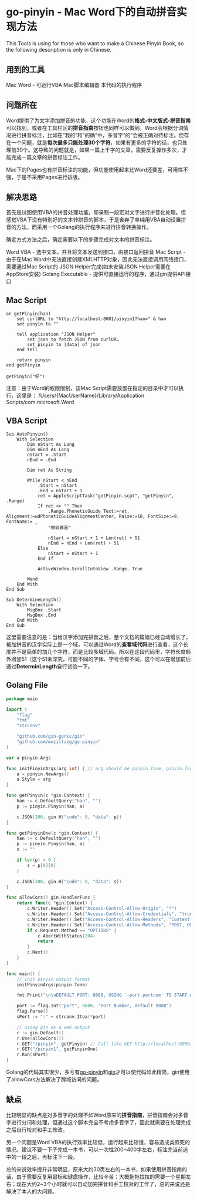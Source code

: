 # go-pinyin - Mac Word下的自动拼音实现方法

This Tools is using for those who want to make a Chinese Pinyin Book, so the following description is only in Chinese.

## 用到的工具

Mac Word - 可运行VBA
Mac脚本编辑器
本代码的执行程序

## 问题所在

Word提供了为文字添加拼音的功能，这个功能在Word的**格式-中文版式-拼音指南**可以找到，或者在工具栏区的**拼音指南**按钮也同样可以做到。Word会根据分词情况进行拼音标注，比如在“我的”和“的确”中，多音字“的”会被正确对待标注。但存在一个问题，就是**每次最多只能处理30个字符**，如果有更多的字符的话，也只处理前30个。这导致的问题就是，如果一篇上千字的文章，需要反复操作多次，才能完成一篇文章的拼音标注工作。

Mac下的Pages也有拼音标注的功能，但功能使用起来比Word还要差，可用性不强，于是不采用Pages进行排版。

## 解决思路

首先是试图使用VBA的拼音处理功能，即录制一段宏对文字进行拼音化处理。但感觉VBA下没有特别好的文本转拼音的脚本，于是舍弃了单纯用VBA自动设置拼音的方法，而采用一个Golang的执行程序来进行拼音转换操作。

确定方式方法之后，确定需要以下的步骤完成对文本的拼音标注。

Word VBA            - 选中文本，并且将文本发送到接口，由接口返回拼音
Mac Script          - 由于在Mac Word中无法直接创建XMLHTTP对象，因此无法直接调用网络接口，需要通过Mac Script的 JSON Helper完成(如未安装JSON Helper需要在AppStore安装)
Golang Executable   - 提供可直接运行的程序，通过gin提供API接口

## Mac Script

```
on getPinyin(han)
	set curlURL to "http://localhost:8001/pinyin1?han=" & han
	set pinyin to ""

	tell application "JSON Helper"
		set json to fetch JSON from curlURL
		set pinyin to |data| of json
	end tell

	return pinyin
end getPinyin

getPinyin("好")
```

注意：由于Word的权限限制，该Mac Script需要放置在指定的目录中才可以执行，这里是：
/Users/{MacUserName}/Library/Application Scripts/com.microsoft.Word

## VBA Script

``` VB
Sub AutoPinyin()
    With Selection
        Dim nStart As Long
        Dim nEnd As Long
        nStart = .Start
        nEnd = .End

        Dim ret As String

        While nStart < nEnd
            .Start = nStart
            .End = nStart + 1
            ret = AppleScriptTask("getPinyin.scpt", "getPinyin", .Range)
            If ret <> "" Then
                .Range.PhoneticGuide Text:=ret, Alignment:=wdPhoneticGuideAlignmentCenter, Raise:=18, FontSize:=9, FontName:= _
                "微软雅黑"

                nStart = nStart + 1 + Len(ret) + 51
                nEnd = nEnd + Len(ret) + 51
            Else
                nStart = nStart + 1
            End If

            ActiveWindow.ScrollIntoView .Range, True

        Wend
    End With
End Sub

Sub DetermineLength()
    With Selection
        MsgBox .Start
        MsgBox .End
    End With
End Sub

```
这里需要注意的是：当给汉字添加完拼音之后，整个文档的篇幅已经自动增长了，被加拼音的汉字实际上是一个域，可以通过Word的**查看域代码**进行查看，这个长度并不是简单的加几个字符，而是比较多域代码。所以在这段代码里，字符长度额外增加51（这个51未深究，可能不同的字体、字号会有不同，这个可以在增加前后通过**DeterminLength**自行试验一下。

## Golang File

``` go
package main

import (
	"flag"
	"fmt"
	"strconv"

	"github.com/gin-gonic/gin"
	"github.com/mozillazg/go-pinyin"
)

var a pinyin.Args

func initPinyinArgs(arg int) { // arg should be pinyin.Tone, pinyin.Tone1, pinyin.Tone2, pinyin.Tone3, see go-pinyin doc
	a = pinyin.NewArgs()
	a.Style = arg
}

func getPinyin(c *gin.Context) {
	han := c.DefaultQuery("han", "")
	p := pinyin.Pinyin(han, a)

	c.JSON(200, gin.H{"code": 0, "data": p})
}

func getPinyinOne(c *gin.Context) {
	han := c.DefaultQuery("han", "")
	p := pinyin.Pinyin(han, a)
	s := ""

	if len(p) > 0 {
		s = p[0][0]
	}

	c.JSON(200, gin.H{"code": 0, "data": s})
}

func allowCors() gin.HandlerFunc {
	return func(c *gin.Context) {
		c.Writer.Header().Set("Access-Control-Allow-Origin", "*")
		c.Writer.Header().Set("Access-Control-Allow-Credentials", "true")
		c.Writer.Header().Set("Access-Control-Allow-Headers", "Content-Type, Content-Length, Accept-Encoding, X-CSRF-Token, Authorization, accept, origin, Cache-Control, X-Requested-With")
		c.Writer.Header().Set("Access-Control-Allow-Methods", "POST, OPTIONS, GET, PUT, DELETE")
		if c.Request.Method == "OPTIONS" {
			c.AbortWithStatus(204)
			return
		}
		c.Next()
	}
}

func main() {
	// init pinyin output format
	initPinyinArgs(pinyin.Tone)

	fmt.Print("\n\nDEFAULT PORT: 8080, USING '-port portnum' TO START ANOTHER PORT.\n\n")

	port := flag.Int("port", 8080, "Port Number, default 8080")
	flag.Parse()
	sPort := ":" + strconv.Itoa(*port)

	// using gin as a web output
	r := gin.Default()
	r.Use(allowCors())
	r.GET("/pinyin", getPinyin) // Call like GET http://localhost:8080/pinyin?han=我来了
	r.GET("/pinyin1", getPinyinOne)
	r.Run(sPort)
}
```

Golang的代码其实很少，多亏有[go-pinyin](github.com/mozillazg/go-pinyin)和[gin](github.com/gin-gonic/gin)才可以使代码如此精简，gin使用了allowCors方法解决了跨域访问的问题。

## 缺点

比较明显的缺点是对多音字的处理不如Word原来的**拼音指南**，拼音指南会对多音字进行分词和处理，但通过这个脚本完全不考虑多音字了，因此就需要在处理完成之后自行校对和手工修改。

另一个问题是Word VBA的执行效率比较低，运行起来比较慢，容易造成类假死的情况。建议不要一下子完成一本书，可以一次性200~400字左右，标注完当前选中的一段之后，再标注下一段。

总的来说效率提升非常明显，原来大约30页左右的一本书，如果使用拼音指南的话，由于需要反复用鼠标和键盘操作，比较辛苦；大概拖拖拉拉的需要一个星期左右；现在大约2~3个小时就可以自动加完拼音和手工校对的工作了，总的来说还是解决了本人的大问题。

